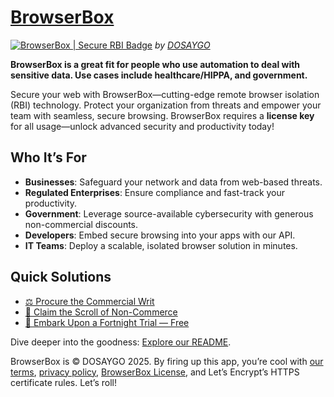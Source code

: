 # [BrowserBox](https://dosaygo.com)

[![BrowserBox | Secure RBI Badge](https://www.vultr.com/marketplace-assets/DOSAYGO-readme_image-1f2c5ada-5168-45e4-9c83-03c18329db2d-1746376281.svg)](https://dosaygo.com) *by [DOSAYGO](https://dosaygo.com)*

**BrowserBox is a great fit for people who use automation to deal with sensitive data. Use cases include healthcare/HIPPA, and government.**

Secure your web with BrowserBox—cutting-edge remote browser isolation (RBI) technology. Protect your organization from threats and empower your team with seamless, secure browsing. BrowserBox requires a **license key** for all usage—unlock advanced security and productivity today!

## Who It’s For
- **Businesses**: Safeguard your network and data from web-based threats.
- **Regulated Enterprises**: Ensure compliance and fast-track your productivity.
- **Government**: Leverage source-available cybersecurity with generous non-commercial discounts.
- **Developers**: Embed secure browsing into your apps with our API.
- **IT Teams**: Deploy a scalable, isolated browser solution in minutes.

## Quick Solutions

- [⚖️ Procure the Commercial Writ](https://browse.cloudtabs.net/l)
- [📜 Claim the Scroll of Non-Commerce](https://browse.cloudtabs.net/M/jl)
- [🧪 Embark Upon a Fortnight Trial — Free](https://tally.so/r/wkv4aM)

Dive deeper into the goodness: [Explore our README](https://github.com/BrowserBox/BrowserBox).

BrowserBox is © DOSAYGO 2025. By firing up this app, you’re cool with [our terms](https://dosaygo.com/terms), [privacy policy](https://dosaygo.com/privacy), [BrowserBox License](https://github.com/BrowserBox/BrowserBox/blob/boss/LICENSE.md), and Let’s Encrypt’s  HTTPS certificate rules. Let’s roll!
